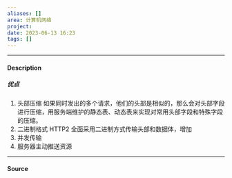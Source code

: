 ```yaml
---
aliases: []
area: 计算机网络
project: 
date: 2023-06-13 16:23
tags: []
---
```

---
#### Description
##### 优点
1. 头部压缩
如果同时发出的多个请求，他们的头部是相似的，那么会对头部字段进行压缩，用服务端维护的静态表、动态表来实现对常用头部字段和特殊字段的压缩。
1. 二进制格式
HTTP2 全面采用二进制方式传输头部和数据体，增加
1. 并发传输
2. 服务器主动推送资源

---
#### Source
